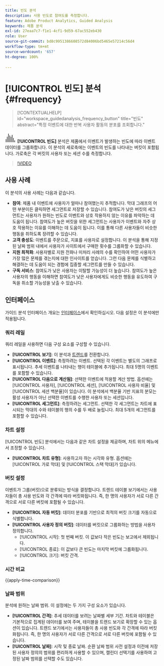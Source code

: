 ```yaml
---
title: 빈도 분석
description: 사용 빈도로 참여도를 측정합니다.
feature: Adobe Product Analytics, Guided Analysis
keywords: 제품 분석
exl-id: 27eaa7c7-f1e1-4cf1-9d59-67ac552eb430
role: User
source-git-commit: bd8c9951386608572d84006bd5465e57214c56d4
workflow-type: tm+mt
source-wordcount: '657'
ht-degree: 100%

---
```


# [!UICONTROL 빈도] 분석 {#frequency}

<!-- markdownlint-disable MD034 -->

>[!CONTEXTUALHELP]
>id="workspace_guidedanalysis_frequency_button"
>title="빈도"
>abstract="특정 이벤트에 대한 반복 사용자 활동의 분포를 조회합니다."

<!-- markdownlint-enable MD034 -->

![빈도](/help/assets/icons/Histogram.svg) **[!UICONTROL 빈도]** 분석은 제품에서 이벤트가 발생하는 빈도에 따라 이벤트 데이터를 그룹화합니다. 이 분석의 세로축에는 이벤트의 빈도를 나타내는 버킷이 포함됩니다. 가로축은 각 버킷의 사용자 또는 세션 수를 측정합니다.

>[!VIDEO](https://video.tv.adobe.com/v/3435809/?captions=kor&quality=12&learn=on)

## 사용 사례

이 분석의 사용 사례는 다음과 같습니다.

* **참여**: 제품 내 이벤트에 사용자가 얼마나 참여했는지 추적합니다. 막대 그래프의 어떤 부분이든 클릭하면 세그먼트로 저장할 수 있습니다. 참여도가 낮은 버킷의 세그먼트는 사용자가 원하는 빈도로 이벤트와 상호 작용하지 않는 이유를 파악하는 데 도움이 됩니다. 참여도가 높은 버킷을 위한 세그먼트는 사용자가 이벤트와 자주 상호 작용하는 이유를 이해하는 데 도움이 됩니다. 이를 통해 다른 사용자들이 비슷한 행동을 취하도록 장려할 수 있습니다.
* **고객 충성도**: 이벤트를 주문으로, 지표를 사용자로 설정합니다. 이 분석을 통해 지정된 날짜 범위 내에서 사용자가 사이트에서 구매한 횟수를 그룹화할 수 있습니다.
* **지원 최적화**: 사용자별로 지원 전화나 미처리 사례의 수를 확인하여 어떤 사용자가 가장 많은 문제를 겪는지에 대한 인사이트를 얻습니다. 그런 다음 문제를 식별하고 해결하는 데 도움이 되는 경험에 집중할 세그먼트를 만들 수 있습니다.
* **구독 서비스**: 참여도가 낮은 사용자는 이탈할 가능성이 더 높습니다. 참여도가 높은 사용자의 행동을 이해하면 참여도가 낮은 사용자에게도 비슷한 행동을 유도하여 구독을 취소할 가능성을 낮출 수 있습니다.

## 인터페이스

가이드 분석 인터페이스 개요는 [인터페이스](../overview.md#interface)에서 확인하십시오. 다음 설정은 이 분석에만 적용됩니다.

### 쿼리 레일

쿼리 레일을 사용하면 다음 구성 요소를 구성할 수 있습니다.

* **[!UICONTROL 보기]**: 이 분석과 [트렌드](trends.md)를 전환합니다.
* **[!UICONTROL 이벤트]**: 측정하려는 이벤트. 선택된 각 이벤트는 별도의 그래프로 표시됩니다. 추세 이벤트를 나타내는 행이 테이블에 추가됩니다. 최대 5명의 이벤트를 포함할 수 있습니다.
* **[!UICONTROL 다음으로 계산됨]**: 선택한 이벤트에 적용할 계산 방법. 옵션에는 [!UICONTROL 사용자], [!UICONTROL 세션], [!UICONTROL 사용자 비율] 및 [!UICONTROL 세션 백분율]이 있습니다. 이 분석에서 백분율 기반 지표의 분모는 활성 사용자가 아닌 선택한 이벤트를 수행한 사용자 또는 세션입니다.
* **[!UICONTROL 세그먼트]**: 측정하려는 세그먼트. 선택한 각 세그먼트는 차트에 표시되는 막대의 수와 테이블의 행의 수를 두 배로 늘립니다. 최대 5개의 세그먼트를 포함할 수 있습니다.

### 차트 설정

[!UICONTROL 빈도] 분석에서는 다음과 같은 차트 설정을 제공하며, 차트 위의 메뉴에서 조정할 수 있습니다.

* **[!UICONTROL 차트 유형]**: 사용하고자 하는 시각화 유형. 옵션에는[!UICONTROL 가로 막대] 및 [!UICONTROL 스택 막대]가 있습니다.

### 버킷 설정

이벤트가 그룹(버킷)으로 분류되는 방식을 결정합니다. 트렌드 테이블 보기에서는 사용자들이 총 사용 빈도와 각 간격에 따라 버킷화됩니다. 즉, 한 명의 사용자가 서로 다른 간격으로 서로 다른 버킷에 포함될 수 있습니다.

* **[!UICONTROL 자동 버킷]**: 데이터 분포를 기반으로 최적의 버킷 크기를 자동으로 식별합니다.
* **[!UICONTROL 사용자 정의 버킷]**: 데이터를 버킷으로 그룹화하는 방법을 사용자 정의합니다.
   * [!UICONTROL 시작]: 첫 번째 버킷. 이 값보다 작은 빈도는 보고에서 제외됩니다.
   * [!UICONTROL 종료]: 이 값보다 큰 빈도는 마지막 버킷에 그룹화됩니다.
   * [!UICONTROL 크기]: 버킷 간격.

### 시간 비교

{{apply-time-comparison}}

### 날짜 범위

분석에 원하는 날짜 범위. 이 설정에는 두 가지 구성 요소가 있습니다.

* **[!UICONTROL 간격]**: 추세 데이터를 보려는 날짜별 세부 기간. 차트와 테이블은 기본적으로 집계된 데이터를 보여 주며, 테이블을 트렌드 보기로 확장할 수 있는 옵션이 있습니다. 트렌드 보기에서는 사용자들이 총 사용 빈도와 각 간격에 따라 버킷화됩니다. 즉, 한 명의 사용자가 서로 다른 간격으로 서로 다른 버킷에 포함될 수 있습니다.
* **[!UICONTROL 날짜]**: 시작 및 종료 날짜. 순환 날짜 범위 사전 설정과 이전에 저장된 사용자 정의의 범위를 편리하게 사용할 수 있으며, 캘린더 선택기를 사용하여 고정된 날짜 범위를 선택할 수도 있습니다.


<!--
## Example

See below foran example of the analysis.

![Frequency](../assets/frequency.png)

-->
